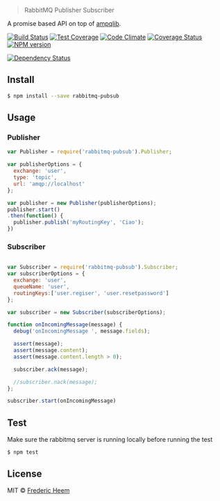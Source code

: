 

> RabbitMQ Publisher Subscriber

A promise based API on top of [ampqlib](http://www.squaremobius.net/amqp.node/).

[![Build Status][travis-image]][travis-url]
[![Test Coverage](https://codeclimate.com/github/FredericHeem/rabbitmq-pubsub/badges/coverage.svg)](https://codeclimate.com/github/FredericHeem/rabbitmq-pubsub/coverage) [![Code Climate](https://codeclimate.com/github/FredericHeem/rabbitmq-pubsub/badges/gpa.svg)](https://codeclimate.com/github/FredericHeem/rabbitmq-pubsub) [![Coverage Status](https://coveralls.io/repos/FredericHeem/rabbitmq-pubsub/badge.svg?branch=master&service=github)](https://coveralls.io/github/FredericHeem/rabbitmq-pubsub?branch=master) [![NPM version][npm-image]][npm-url]

[![Dependency Status][daviddm-image]][daviddm-url]

## Install

```sh
$ npm install --save rabbitmq-pubsub
```


## Usage
### Publisher
```js
var Publisher = require('rabbitmq-pubsub').Publisher;

var publisherOptions = {
  exchange: 'user',
  type: 'topic',
  url: 'amqp://localhost'
};

var publisher = new Publisher(publisherOptions);
publisher.start()
.then(function() {
  publisher.publish('myRoutingKey', 'Ciao');
})

```

### Subscriber
```js

var Subscriber = require('rabbitmq-pubsub').Subscriber;
var subscriberOptions = {
  exchange: 'user',
  queueName: 'user',
  routingKeys:['user.regiser', 'user.resetpassword']
};

var subscriber = new Subscriber(subscriberOptions);

function onIncomingMessage(message) {
  debug('onIncomingMessage ', message.fields);

  assert(message);
  assert(message.content);
  assert(message.content.length > 0);

  subscriber.ack(message);

  //subscriber.nack(message);
};

subscriber.start(onIncomingMessage)


```

## Test

Make sure the rabbitmq server is running locally before running the test

    $ npm test

## License

MIT © [Frederic Heem](https://github.com/FredericHeem)


[npm-image]: https://badge.fury.io/js/rabbitmq-pubsub.svg
[npm-url]: https://npmjs.org/package/rabbitmq-pubsub
[travis-image]: https://travis-ci.org/FredericHeem/rabbitmq-pubsub.svg?branch=master
[travis-url]: https://travis-ci.org/FredericHeem/rabbitmq-pubsub
[daviddm-image]: https://david-dm.org/FredericHeem/rabbitmq-pubsub.svg?theme=shields.io
[daviddm-url]: https://david-dm.org/FredericHeem/rabbitmq-pubsub
